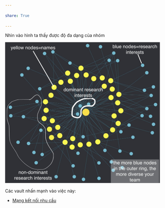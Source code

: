 ```yaml
---
  
share: True
  
---
```

  
Nhìn vào hình ta thấy được độ đa dạng của nhóm
  
![Mối quan tâm chung.jpeg](../../../../M%E1%BB%91i%20quan%20t%C3%A2m%20chung.jpeg)
  

  
Các vault nhấn mạnh vào việc này:
  
- [Mạng kết nối nhu cầu](../../Theo%20m%E1%BB%A5c%20%C4%91%C3%ADch%20x%C3%A2y%20d%E1%BB%B1ng%20vault/M%E1%BA%A1ng%20k%E1%BA%BFt%20n%E1%BB%91i%20nhu%20c%E1%BA%A7u.md)
  
